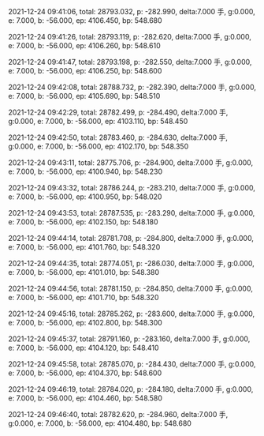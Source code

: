 2021-12-24 09:41:06, total: 28793.032, p: -282.990, delta:7.000 手, g:0.000, e: 7.000, b: -56.000, ep: 4106.450, bp: 548.680

2021-12-24 09:41:26, total: 28793.119, p: -282.620, delta:7.000 手, g:0.000, e: 7.000, b: -56.000, ep: 4106.260, bp: 548.610

2021-12-24 09:41:47, total: 28793.198, p: -282.550, delta:7.000 手, g:0.000, e: 7.000, b: -56.000, ep: 4106.250, bp: 548.600

2021-12-24 09:42:08, total: 28788.732, p: -282.390, delta:7.000 手, g:0.000, e: 7.000, b: -56.000, ep: 4105.690, bp: 548.510

2021-12-24 09:42:29, total: 28782.499, p: -284.490, delta:7.000 手, g:0.000, e: 7.000, b: -56.000, ep: 4103.110, bp: 548.450

2021-12-24 09:42:50, total: 28783.460, p: -284.630, delta:7.000 手, g:0.000, e: 7.000, b: -56.000, ep: 4102.170, bp: 548.350

2021-12-24 09:43:11, total: 28775.706, p: -284.900, delta:7.000 手, g:0.000, e: 7.000, b: -56.000, ep: 4100.940, bp: 548.230

2021-12-24 09:43:32, total: 28786.244, p: -283.210, delta:7.000 手, g:0.000, e: 7.000, b: -56.000, ep: 4100.950, bp: 548.020

2021-12-24 09:43:53, total: 28787.535, p: -283.290, delta:7.000 手, g:0.000, e: 7.000, b: -56.000, ep: 4102.150, bp: 548.180

2021-12-24 09:44:14, total: 28781.708, p: -284.800, delta:7.000 手, g:0.000, e: 7.000, b: -56.000, ep: 4101.760, bp: 548.320

2021-12-24 09:44:35, total: 28774.051, p: -286.030, delta:7.000 手, g:0.000, e: 7.000, b: -56.000, ep: 4101.010, bp: 548.380

2021-12-24 09:44:56, total: 28781.150, p: -284.850, delta:7.000 手, g:0.000, e: 7.000, b: -56.000, ep: 4101.710, bp: 548.320

2021-12-24 09:45:16, total: 28785.262, p: -283.600, delta:7.000 手, g:0.000, e: 7.000, b: -56.000, ep: 4102.800, bp: 548.300

2021-12-24 09:45:37, total: 28791.160, p: -283.160, delta:7.000 手, g:0.000, e: 7.000, b: -56.000, ep: 4104.120, bp: 548.410

2021-12-24 09:45:58, total: 28785.070, p: -284.430, delta:7.000 手, g:0.000, e: 7.000, b: -56.000, ep: 4104.370, bp: 548.600

2021-12-24 09:46:19, total: 28784.020, p: -284.180, delta:7.000 手, g:0.000, e: 7.000, b: -56.000, ep: 4104.460, bp: 548.580

2021-12-24 09:46:40, total: 28782.620, p: -284.960, delta:7.000 手, g:0.000, e: 7.000, b: -56.000, ep: 4104.480, bp: 548.680